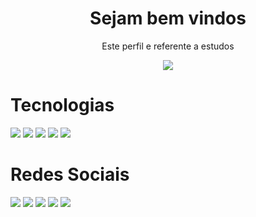<h1 align="center">Sejam bem vindos</h1>
<p align="center">Este perfil e referente a estudos</p>
<p align="center">
 <p align="center">
  <a href="https://github.com/DenverCoder1/readme-typing-svg">
	  <img src="https://readme-typing-svg.herokuapp.com?lines=Me+chamo+Paulo+Lacerda;Sou+aluno+fullstack,+Designer!&center=true&width=780&height=45">
  </a>
</p>

# Tecnologias

<img src="https://img.shields.io/badge/Html5-orange?style=for-the-badge&logo=html5&logoColor=white" />  

<img src="https://img.shields.io/badge/Css3-blue?style=for-the-badge&logo=css3&logoColor=white" />  

<img src="https://img.shields.io/badge/Bootstrap-purple?style=for-the-badge&logo=bootstrap&logoColor=white" />

<img src="https://img.shields.io/badge/Git-grey?style=for-the-badge&logo=git&logoColor=white" />

<img src="https://img.shields.io/badge/Github-black?style=for-the-badge&logo=github&logoColor=white" />

# Redes Sociais

<img src="https://img.shields.io/badge/Facebook-blue?style=for-the-badge&logo=facebook&logoColor=white" />  

<img src="https://img.shields.io/badge/Instagran-purple?style=for-the-badge&logo=instagram&logoColor=white" />  

<img src="https://img.shields.io/badge/twitter-blue?style=for-the-badge&logo=twitter&logoColor=white" />  

<img src="https://img.shields.io/badge/linkedin-blue?style=for-the-badge&logo=linkedin&logoColor=white" />  

<img src="https://img.shields.io/badge/youtube-red?style=for-the-badge&logo=youtube&logoColor=white" />  

